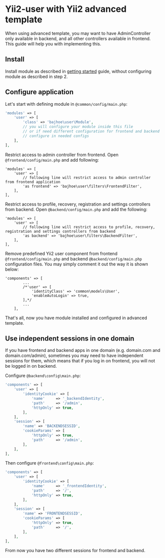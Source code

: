 # Yii2-user with Yii2 advanced template

When using advanced template, you may want to have AdminController only available in backend, and all other controllers available in frontend. This guide will help you with implementing this.

## Install

Install module as described in [getting started](getting-started.md) guide, without configuring module as described in step 2.

## Configure application

Let's start with defining module in `@common/config/main.php`:

```php
'modules' => [
    'user' => [
        'class' => 'bajhoe\user\Module',
        // you will configure your module inside this file
        // or if need different configuration for frontend and backend you may
        // configure in needed configs
    ],
],
```

Restrict access to admin controller from frontend. Open `@frontend/config/main.php` and add following:

```
'modules' => [
    'user' => [
        // following line will restrict access to admin controller from frontend application
        'as frontend' => 'bajhoe\user\filters\FrontendFilter',
    ],
],
```

Restrict access to profile, recovery, registration and settings controllers from backend. Open `@backend/config/main.php` and add the following:

```
'modules' => [
    'user' => [
        // following line will restrict access to profile, recovery, registration and settings controllers from backend
        'as backend' => 'bajhoe\user\filters\BackendFilter',
    ],
],
```

Remove predefined Yii2 user component from frontend `@frontend/config/main.php` and backend `@backend/config/main.php` configuration files. You may simply comment it out the way it is shown below:

```
'components' => [
        ...
        /*'user' => [
            'identityClass' => 'common\models\User',
            'enableAutoLogin' => true,
        ],*/
        ...
    ],
```

That's all, now you have module installed and configured in advanced template.

## Use independent sessions in one domain

If you have frontend and backend apps in one domain (e.g. domain.com and domain.com/admin),
sometimes you may need to have independent sessions for them, which means that
if you log in on frontend, you will not be logged in on backend.

Configure `@backend\config\main.php`:

```php
'components' => [
    'user' => [
        'identityCookie' => [
            'name'     => '_backendIdentity',
            'path'     => '/admin',
            'httpOnly' => true,
        ],
    ],
    'session' => [
        'name' => 'BACKENDSESSID',
        'cookieParams' => [
            'httpOnly' => true,
            'path'     => '/admin',
        ],
    ],  
],
```

Then configure `@frontend\config\main.php`:

```php
'components' => [
    'user' => [
        'identityCookie' => [
            'name'     => '_frontendIdentity',
            'path'     => '/',
            'httpOnly' => true,
        ],
    ],
    'session' => [
        'name' => 'FRONTENDSESSID',
        'cookieParams' => [
            'httpOnly' => true,
            'path'     => '/',
        ],
    ],  
],
```

From now you have two different sessions for frontend and backend.
